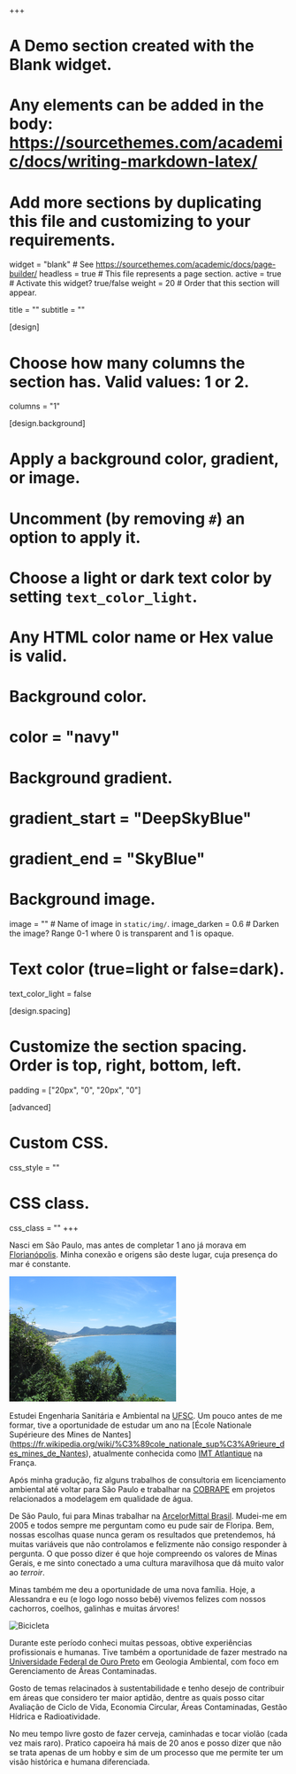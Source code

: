 +++
# A Demo section created with the Blank widget.
# Any elements can be added in the body: https://sourcethemes.com/academic/docs/writing-markdown-latex/
# Add more sections by duplicating this file and customizing to your requirements.

widget = "blank"  # See https://sourcethemes.com/academic/docs/page-builder/
headless = true  # This file represents a page section.
active = true # Activate this widget? true/false
weight = 20  # Order that this section will appear.

title = ""
subtitle = ""

[design]
  # Choose how many columns the section has. Valid values: 1 or 2.
  columns = "1"

[design.background]
  # Apply a background color, gradient, or image.
  #   Uncomment (by removing `#`) an option to apply it.
  #   Choose a light or dark text color by setting `text_color_light`.
  #   Any HTML color name or Hex value is valid.

  # Background color.
  # color = "navy"
  
  # Background gradient.
  # gradient_start = "DeepSkyBlue"
  # gradient_end = "SkyBlue"
  
  # Background image.
  image = ""  # Name of image in `static/img/`.
  image_darken = 0.6  # Darken the image? Range 0-1 where 0 is transparent and 1 is opaque.

  # Text color (true=light or false=dark).
  text_color_light = false

[design.spacing]
  # Customize the section spacing. Order is top, right, bottom, left.
  padding = ["20px", "0", "20px", "0"]

[advanced]
 # Custom CSS. 
 css_style = ""
 
 # CSS class.
 css_class = ""
+++




Nasci em São Paulo, mas antes de completar 1 ano já morava em [Florianópolis](https://wikitravel.org/en/Florianopolis). Minha conexão e origens são deste lugar, cuja presença do mar é constante. 



<img src="floripa.jpg" class="center-block" alt="Hometown - Florianópolis" style="width:60%;height:60%;">



Estudei Engenharia Sanitária e Ambiental na [UFSC](https://ufsc.br/). Um pouco antes de me formar, tive a oportunidade de estudar um ano na [École Nationale Supérieure des Mines de Nantes] (https://fr.wikipedia.org/wiki/%C3%89cole_nationale_sup%C3%A9rieure_des_mines_de_Nantes), atualmente conhecida como [IMT Atlantique](https://www.imt-atlantique.fr/en) na França. 



Após minha gradução, fiz alguns trabalhos de consultoria em licenciamento ambiental até voltar para São Paulo e trabalhar na [COBRAPE](http://www.cobrape.com.br/) em projetos relacionados a modelagem em qualidade de água.



De São Paulo, fui para Minas trabalhar na [ArcelorMittal Brasil](http://brasil.arcelormittal.com.br/). Mudei-me em 2005 e todos sempre me perguntam como eu pude sair de Floripa. Bem, nossas escolhas quase nunca geram os resultados que pretendemos, há muitas variáveis que não controlamos e felizmente não consigo responder à pergunta. O que posso dizer é que hoje compreendo os valores de Minas Gerais, e me sinto conectado a uma cultura maravilhosa que dá muito valor ao *terroir*. 



Minas também me deu a oportunidade de uma nova família. Hoje, a Alessandra e eu (e logo logo nosso bebê) vivemos felizes com nossos cachorros, coelhos, galinhas e muitas árvores! 

<img src="../../img/huayhuash.jpg" class="center-block" alt="Bicicleta" style="width:60%;height:60%;">

Durante este período conheci muitas pessoas, obtive experiências profissionais e humanas. Tive também a oportunidade de fazer mestrado na [Universidade Federal de Ouro Preto](https://ufop.br/) em Geologia Ambiental, com foco em Gerenciamento de Áreas Contaminadas. 




Gosto de temas relacinados à sustentabilidade e tenho desejo de contribuir em áreas que considero ter maior aptidão, dentre as quais posso citar Avaliação de Ciclo de Vida, Economia Circular, Áreas Contaminadas, Gestão Hídrica e Radioatividade.



No meu tempo livre gosto de fazer cerveja, caminhadas e tocar violão (cada vez mais raro). Pratico capoeira há mais de 20 anos e posso dizer que não se trata apenas de um hobby e sim de um processo que me permite ter um visão histórica e humana diferenciada.
